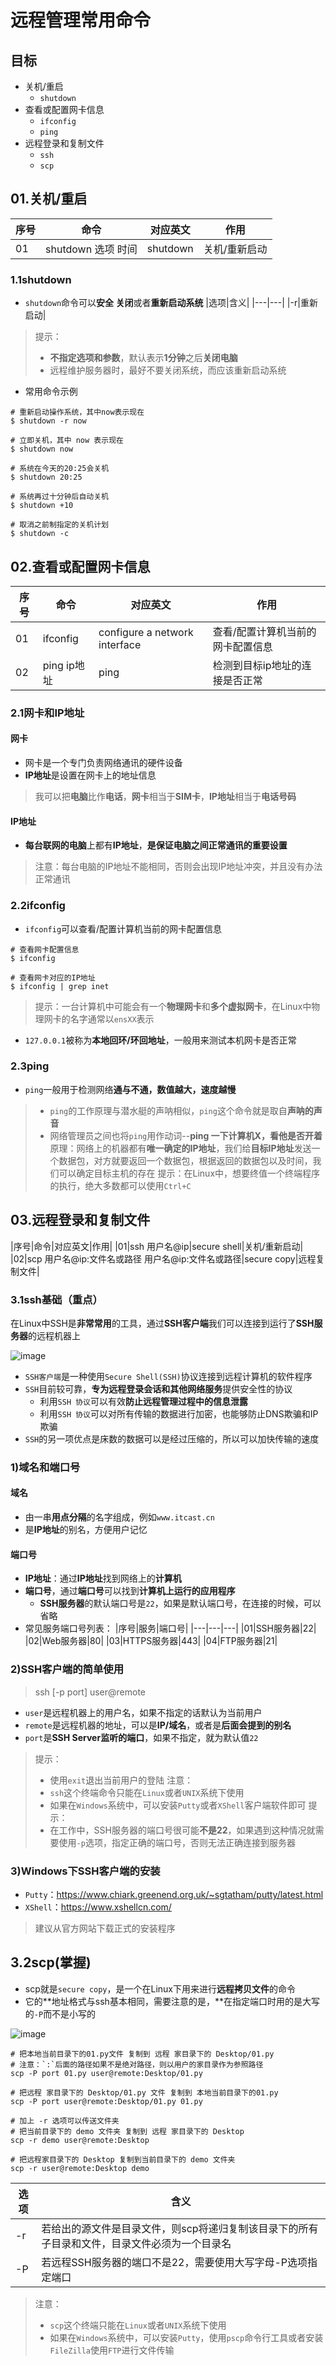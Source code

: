 # 远程管理常用命令
## 目标
- 关机/重启
	- `shutdown`
- 查看或配置网卡信息
	- `ifconfig`
	- `ping`
- 远程登录和复制文件
	- `ssh`
	- `scp`
## 01.关机/重启
|序号|命令|对应英文|作用|
|---|---|---|---|
|01|shutdown 选项 时间|shutdown|关机/重新启动|
### 1.1shutdown
- `shutdown`命令可以**安全 关闭**或者**重新启动系统**
|选项|含义|
|---|---|
|-r|重新启动|
> 提示：
> - **不指定选项和参数**，默认表示**1分钟**之后**关闭电脑**
> - 远程维护服务器时，最好不要关闭系统，而应该重新启动系统
- 常用命令示例
```
# 重新启动操作系统，其中now表示现在
$ shutdown -r now

# 立即关机，其中 now 表示现在
$ shutdown now

# 系统在今天的20:25会关机
$ shutdown 20:25

# 系统再过十分钟后自动关机
$ shutdown +10

# 取消之前制指定的关机计划
$ shutdown -c
```
## 02.查看或配置网卡信息
|序号|命令|对应英文|作用|
|---|---|---|---|
|01|ifconfig|configure a network interface|查看/配置计算机当前的网卡配置信息|
|02|ping ip地址|ping|检测到目标ip地址的连接是否正常|
### 2.1网卡和IP地址
#### 网卡
- 网卡是一个专门负责网络通讯的硬件设备
- **IP地址**是设置在网卡上的地址信息
> 我可以把**电脑**比作**电话**，**网卡**相当于**SIM卡**，**IP地址**相当于**电话号码**
#### IP地址
- **每台联网的电脑**上都有**IP地址**，**是保证电脑之间正常通讯的重要设置**
> 注意：每台电脑的IP地址不能相同，否则会出现IP地址冲突，并且没有办法正常通讯
### 2.2ifconfig
- `ifconfig`可以查看/配置计算机当前的网卡配置信息
```
# 查看网卡配置信息
$ ifconfig

# 查看网卡对应的IP地址
$ ifconfig | grep inet
```
> 提示：一台计算机中可能会有一个**物理网卡**和**多个虚拟网卡**，在Linux中物理网卡的名字通常以`ensXX`表示
- `127.0.0.1`被称为**本地回环/环回地址**，一般用来测试本机网卡是否正常
### 2.3ping
- `ping`一般用于检测网络**通与不通，数值越大，速度越慢**
> - `ping`的工作原理与潜水艇的声呐相似，`ping`这个命令就是取自**声呐的声音**
> - 网络管理员之间也将`ping`用作动词--**ping 一下计算机X，看他是否开着**
原理：网络上的机器都有**唯一确定的IP地址**，我们给**目标IP地址**发送一个数据包，对方就要返回一个数据包，根据返回的数据包以及时间，我们可以确定目标主机的存在
> 提示：在Linux中，想要终值一个终端程序的执行，绝大多数都可以使用`Ctrl+C`
## 03.远程登录和复制文件
|序号|命令|对应英文|作用|
|01|ssh 用户名@ip|secure shell|关机/重新启动|
|02|scp 用户名@ip:文件名或路径 用户名@ip:文件名或路径|secure copy|远程复制文件|
### 3.1ssh基础（重点）
在Linux中SSH是**非常常用**的工具，通过**SSH客户端**我们可以连接到运行了**SSH服务器**的远程机器上

![image](https://user-images.githubusercontent.com/12490550/158295858-06a4c208-da70-45c8-80d9-13eef524ed95.png)

- `SSH客户端`是一种使用`Secure Shell(SSH)`协议连接到远程计算机的软件程序
- `SSH`目前较可靠，**专为远程登录会话和其他网络服务**提供安全性的协议
	- 利用`SSH 协议`可以有效**防止远程管理过程中的信息泄露**
	- 利用`SSH 协议`可以对所有传输的数据进行加密，也能够防止DNS欺骗和IP欺骗
- `SSH`的另一项优点是床数的数据可以是经过压缩的，所以可以加快传输的速度
### 1)域名和端口号
#### 域名
- 由一串**用点分隔**的名字组成，例如`www.itcast.cn`
- 是**IP地址**的别名，方便用户记忆
#### 端口号
- **IP地址**：通过**IP地址**找到网络上的**计算机**
- **端口号**，通过**端口号**可以找到**计算机上运行的应用程序**
	- **SSH服务器**的默认端口号是`22`，如果是默认端口号，在连接的时候，可以省略
- 常见服务端口号列表：
|序号|服务|端口号|
|---|---|---|
|01|SSH服务器|22|
|02|Web服务器|80|
|03|HTTPS服务器|443|
|04|FTP服务器|21|
### 2)SSH客户端的简单使用
> ssh [-p port] user@remote
- `user`是远程机器上的用户名，如果不指定的话默认为当前用户
- `remote`是远程机器的地址，可以是**IP/域名**，或者是**后面会提到的别名**
- `port`是**SSH Server监听的端口**，如果不指定，就为默认值`22`
> 提示：
> - 使用`exit`退出当前用户的登陆
> 注意：
> - `ssh`这个终端命令只能在`Linux`或者`UNIX`系统下使用
> - 如果在`Windows`系统中，可以安装`Putty`或者`XShell`客户端软件即可
> 提示：
> - 在工作中，SSH服务器的端口号很可能**不是22**，如果遇到这种情况就需要使用`-p`选项，指定正确的端口号，否则无法正确连接到服务器
### 3)Windows下SSH客户端的安装
- `Putty`：https://www.chiark.greenend.org.uk/~sgtatham/putty/latest.html
- `XShell`：https://www.xshellcn.com/
> 建议从官方网站下载正式的安装程序
## 3.2scp(掌握)
- scp就是`secure copy`，是一个在Linux下用来进行**远程拷贝文件**的命令
- 它的**地址格式与ssh基本相同，需要注意的是，**在指定端口时用的是大写的`-P`而不是小写的

![image](https://user-images.githubusercontent.com/12490550/158305793-a4bef46a-86f2-418b-8c57-4402b462ad91.png)

```
# 把本地当前目录下的01.py文件 复制到 远程 家目录下的 Desktop/01.py
# 注意：`:`后面的路径如果不是绝对路径，则以用户的家目录作为参照路径
scp -P port 01.py user@remote:Desktop/01.py

# 把远程 家目录下的 Desktop/01.py 文件 复制到 本地当前目录下的01.py
scp -P port user@remote:Desktop/01.py 01.py

# 加上 -r 选项可以传送文件夹
# 把当前目录下的 demo 文件夹 复制到 远程 家目录下的 Desktop
scp -r demo user@remote:Desktop

# 把远程家目录下的 Desktop 复制到当前目录下的 demo 文件夹
scp -r user@remote:Desktop demo 

```
|选项|含义|
|---|---|
|-r|若给出的源文件是目录文件，则scp将递归复制该目录下的所有子目录和文件，目录文件必须为一个目录名|
|-P|若远程SSH服务器的端口不是22，需要使用大写字母-P选项指定端口|
> 注意：
> - `scp`这个终端只能在`Linux`或者`UNIX`系统下使用
> - 如果在`Windows`系统中，可以安装`Putty`，使用`pscp`命令行工具或者安装`FileZilla`使用`FTP`进行文件传输
